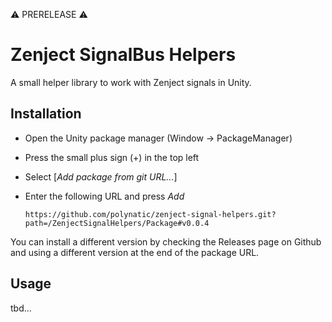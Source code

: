 ️⚠️ PRERELEASE ⚠️


# Zenject SignalBus Helpers

A small helper library to work with Zenject signals in Unity.

## Installation

* Open the Unity package manager (Window → PackageManager)
* Press the small plus sign (+) in the top left
* Select \[*Add package from git URL...*\]
* Enter the following URL and press *Add*

      https://github.com/polynatic/zenject-signal-helpers.git?path=/ZenjectSignalHelpers/Package#v0.0.4
     
You can install a different version by checking the Releases page on Github and using a different version at the end of the package URL.

## Usage

tbd...